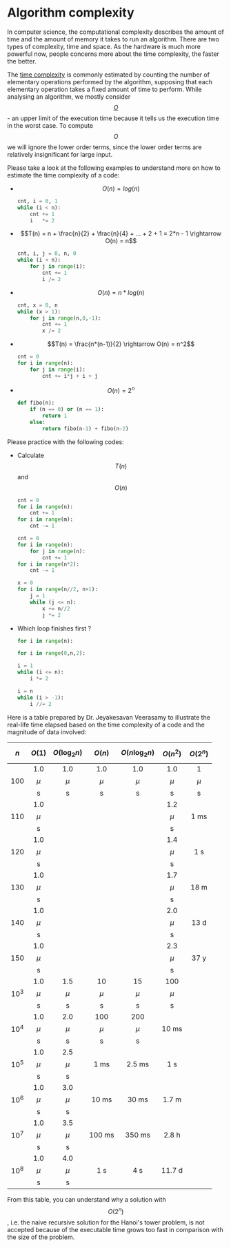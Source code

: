 # Algorithm complexity

In computer science, the computational complexity describes the amount of time and the amount of memory it takes to run an algorithm. There are two types of complexity, time and space. As the hardware is much more powerful now, people concerns more about the time complexity, the faster the better.

The [time complexity](https://en.wikipedia.org/wiki/Time_complexity) is commonly estimated by counting the number of elementary operations performed by the algorithm, supposing that each elementary operation takes a fixed amount of time to perform. While analysing an algorithm, we mostly consider [$$O$$](https://en.wikipedia.org/wiki/Big_O_notation) - an upper limit of the execution time because it tells us the execution time in the worst case. To compute $$O$$ we will ignore the lower order terms, since the lower order terms are relatively insignificant for large input.

Please take a look at the following examples to understand more on how to estimate the time complexity of a code:

* $$O(n) = log(n)$$

  ```python
  cnt, i = 0, 1
  while (i < n):
      cnt += 1
      i   *= 2
  ```

* $$T(n) = n + \frac{n}{2} + \frac{n}{4} + ... + 2 + 1 = 2*n - 1 \rightarrow O(n) = n$$

  ```python
  cnt, i, j = 0, n, 0
  while (i < n):
      for j in range(i):
          cnt += 1
          i /= 2
  ```

* $$O(n) = n*log(n)$$

  ```python
  cnt, x = 0, n
  while (x > 1):
      for j in range(n,0,-1):
          cnt += 1
          x /= 2
  ```

* $$T(n) = \frac{n*(n-1)}{2} \rightarrow O(n) = n^2$$

  ```python
  cnt = 0
  for i in range(n):
      for j in range(i):
          cnt += i*j + i + j
  ```

* $$O(n) = 2^n$$

  ```python
  def fibo(n):
      if (n == 0) or (n == 1):
          return 1
      else:
          return fibo(n-1) + fibo(n-2)
  ```

Please practice with the following codes:

* Calculate $$T(n)$$ and $$O(n)$$

  ```python
  cnt = 0
  for i in range(n):
      cnt += 1
  for i in range(m):
      cnt -= 1
  ```

  ```python
  cnt = 0
  for i in range(n):
      for j in range(n):
          cnt += 1
  for i in range(n*2):
      cnt -= 1
  ```

  ```python
  x = 0
  for i in range(n//2, n+1):
      j = 1
      while (j <= n):
          x += n//2
          j *= 2
  ```

* Which loop finishes first ?

  ```python
  for i in range(n):
  ```

  ```python
  for i in range(0,n,2):
  ```

  ```python
  i = 1
  while (i <= n):
      i *= 2
  ```

  ```python
  i = n
  while (i > -1):
      i //= 2
  ```

Here is a table prepared by Dr. Jeyakesavan Veerasamy to illustrate the real-life time elapsed based on the time complexity of a code and the magnitude of data involved:

| $$n$$ | $$O(1)$$ | $$O(\log_2 n)$$ | $$O(n)$$ | $$O(n \log_2 n)$$ | $$O(n^2)$$ | $$O(2^n)$$ |
| :---: | :---: | :---: | :---: | :---: | :---: | :---: |
| 100 | 1.0 $$\mu$$s | 1.0 $$\mu$$s | 1.0 $$\mu$$s | 1.0 $$\mu$$s | 1.0 $$\mu$$s | 1 $$\mu$$s |
| 110 | 1.0 $$\mu$$s |  |  |  | 1.2 $$\mu$$s | 1 ms |
| 120 | 1.0 $$\mu$$s |  |  |  | 1.4 $$\mu$$s | 1 s |
| 130 | 1.0 $$\mu$$s |  |  |  | 1.7 $$\mu$$s | 18 m |
| 140 | 1.0 $$\mu$$s |  |  |  | 2.0 $$\mu$$s | 13 d |
| 150 | 1.0 $$\mu$$s |  |  |  | 2.3 $$\mu$$s | 37 y |
| $$10^3$$ | 1.0 $$\mu$$s | 1.5 $$\mu$$s | 10 $$\mu$$s | 15 $$\mu$$s | 100 $$\mu$$s |  |
| $$10^4$$ | 1.0 $$\mu$$s | 2.0 $$\mu$$s | 100 $$\mu$$s | 200 $$\mu$$s | 10 ms |  |
| $$10^5$$ | 1.0 $$\mu$$s | 2.5 $$\mu$$s | 1 ms | 2.5 ms | 1 s |  |
| $$10^6$$ | 1.0 $$\mu$$s | 3.0 $$\mu$$s | 10 ms | 30 ms | 1.7 m |  |
| $$10^7$$ | 1.0 $$\mu$$s | 3.5 $$\mu$$s | 100 ms | 350 ms | 2.8 h |  |
| $$10^8$$ | 1.0 $$\mu$$s | 4.0 $$\mu$$s | 1 s | 4 s | 11.7 d |  |

From this table, you can understand why a solution with $$O(2^n)$$, i.e. the naive recursive solution for the Hanoi's tower problem, is not accepted because of the executable time grows too fast in comparison with the size of the problem.

